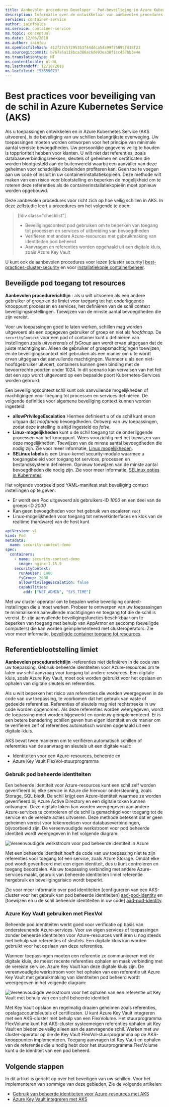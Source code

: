 ```yaml
---
title: Aanbevolen procedures Developer - Pod-beveiliging in Azure Kubernetes Services (AKS)
description: Informatie over de ontwikkelaar van aanbevolen procedures voor het beveiligen van pods in Azure Kubernetes Service (AKS)
services: container-service
author: iainfoulds
ms.service: container-service
ms.topic: conceptual
ms.date: 12/06/2018
ms.author: iainfou
ms.openlocfilehash: 412f27c572953b3f44ddca54a99f75895f438f21
ms.sourcegitcommit: b767a6a118bca386ac6de93ea38f1cc457bb3e4e
ms.translationtype: MT
ms.contentlocale: nl-NL
ms.lasthandoff: 12/18/2018
ms.locfileid: "53559073"
---
```

# <a name="best-practices-for-pod-security-in-azure-kubernetes-service-aks"></a>Best practices voor beveiliging van de schil in Azure Kubernetes Service (AKS)

Als u toepassingen ontwikkelen en in Azure Kubernetes Service (AKS uitvoeren), is de beveiliging van uw schillen belangrijkste overweging. Uw toepassingen moeten worden ontworpen voor het principe van minimale aantal vereiste bevoegdheden. Uw persoonlijke gegevens veilig te houden is topprioriteit hebben voor klanten. U wilt niet dat referenties, zoals databaseverbindingsreeksen, sleutels of geheimen en certificaten die worden blootgesteld aan de buitenwereld waarbij een aanvaller van deze geheimen voor schadelijke doeleinden profiteren kan. Geen toe te voegen aan uw code of insluit in uw containerinstallatiekopieën. Deze methode wilt maken van een risico voor blootstelling en beperken de mogelijkheid om te roteren deze referenties als de containerinstallatiekopieën moet opnieuw worden opgebouwd.

Deze aanbevolen procedures voor richt zich op hoe veilig schillen in AKS. In deze zelfstudie leert u procedures om het volgende te doen:

> [!div class="checklist"]
> * Beveiligingscontext pod gebruiken om te beperken van toegang tot processen en services of uitbreiding van bevoegdheden
> * Verifiëren met andere Azure-resources met gebruikmaking van identiteiten pod beheerd
> * Aanvragen en referenties worden opgehaald uit een digitale kluis, zoals Azure Key Vault

U kunt ook de aanbevolen procedures voor lezen [cluster security] [ best-practices-cluster-security] en voor [installatiekopie containerbeheer][best-practices-container-image-management].

## <a name="secure-pod-access-to-resources"></a>Beveiligde pod toegang tot resources

**Aanbevolen procedurerichtlijn** : als u wilt uitvoeren als een andere gebruiker of groep en de limiet voor toegang tot het onderliggende knooppunt processen en services, het definiëren van de schil context beveiligingsinstellingen. Toewijzen van de minste aantal bevoegdheden die zijn vereist.

Voor uw toepassingen goed te laten werken, schillen mag worden uitgevoerd als een opgegeven gebruiker of groep en niet als *hoofdmap*. De `securityContext` voor een pod of container kunt u definiëren van instellingen zoals *uitvoerenals* of *fsGroup* aan wordt ervan uitgegaan dat de juiste machtigingen. Alleen de gebruiker of groepsmachtigingen toewijzen, en de beveiligingscontext niet gebruiken als een manier om u te wordt ervan uitgegaan dat aanvullende machtigingen. Wanneer u als een niet-hoofdgebruiker uitvoert, containers kunnen geen binding met de bevoorrechte poorten onder 1024. In dit scenario kan vervalsen van het feit dat een app wordt uitgevoerd op een bepaalde poort Kubernetes-Services worden gebruikt.

Een beveiligingscontext schil kunt ook aanvullende mogelijkheden of machtigingen voor toegang tot processen en services definiëren. De volgende definities voor algemene beveiliging context kunnen worden ingesteld:

* **allowPrivilegeEscalation** Hiermee definieert u of de schil kunt ervan uitgaan dat *hoofdmap* bevoegdheden. Ontwerp van uw toepassingen, zodat deze instelling is altijd ingesteld op *false*.
* **Linux-mogelijkheden** kunt u de schil toegang tot de onderliggende processen van het knooppunt. Wees voorzichtig met het toewijzen van deze mogelijkheden. Toewijzen van de minste aantal bevoegdheden die nodig zijn. Zie voor meer informatie, [Linux mogelijkheden][linux-capabilities].
* **SELinux labels** is een Linux-kernel security-module waarmee u toegangsbeleid voor toegang tot services, processen en bestandssysteem definiëren. Opnieuw toewijzen van de minste aantal bevoegdheden die nodig zijn. Zie voor meer informatie, [SELinux opties in Kubernetes][selinux-labels]

Het volgende voorbeeld pod YAML-manifest stelt beveiliging context instellingen op te geven:

* Er wordt een Pod uitgevoerd als gebruikers-ID *1000* en een deel van de groeps-ID *2000*
* Kan geen bevoegdheden voor het gebruik van escaleren `root`
* Linux-mogelijkheden voor toegang tot netwerkinterfaces en klok van de realtime (hardware) van de host kunt

```yaml
apiVersion: v1
kind: Pod
metadata:
  name: security-context-demo
spec:
  containers:
    - name: security-context-demo
      image: nginx:1.15.5
    securityContext:
      runAsUser: 1000
      fsGroup: 2000
      allowPrivilegeEscalation: false
      capabilities:
        add: ["NET_ADMIN", "SYS_TIME"]
```

Met uw cluster operator om te bepalen welke beveiliging context-instellingen die u moet werken. Probeer te ontwerpen van uw toepassingen te minimaliseren aanvullende machtigingen en toegang tot die de schil is vereist. Er zijn aanvullende beveiligingsfuncties beschikbaar om te beperken van toegang met behulp van AppArmor en seccomp (beveiligde computers) die kan worden geïmplementeerd met clusteroperators. Zie voor meer informatie, [beveiligde container toegang tot resources][apparmor-seccomp].

## <a name="limit-credential-exposure"></a>Referentieblootstelling limiet

**Aanbevolen procedurerichtlijn** -referenties niet definiëren in de code van uw toepassing. Gebruik beheerde identiteiten voor Azure-resources om te laten uw schil aanvraag voor toegang tot andere resources. Een digitale kluis, zoals Azure Key Vault, moet ook worden gebruikt voor het opslaan en ophalen van digitale sleutels en referenties.

Als u wilt beperken het risico van referenties die worden weergegeven in de code van uw toepassing, te voorkomen dat het gebruik van vaste of gedeelde referenties. Referenties of sleutels mag niet rechtstreeks in uw code worden opgenomen. Als deze referenties worden weergegeven, wordt de toepassing moet worden bijgewerkt en opnieuw geïmplementeerd. Er is een betere benadering schillen geven hun eigen identiteit en de manier om te verifiëren zelf of referenties automatisch worden opgehaald uit een digitale-kluis.

AKS bevat twee manieren om te verifiëren automatisch schillen of referenties van de aanvraag en sleutels uit een digitale vault:

* Identiteiten voor een Azure-resources, beheerde en
* Azure Key Vault FlexVol-stuurprogramma

### <a name="use-pod-managed-identities"></a>Gebruik pod beheerde identiteiten

Een beheerde identiteit voor Azure-resources kunt een schil zelf worden geverifieerd bij elke service in Azure die hiervoor ondersteuning, zoals Storage, SQL biedt. De schil krijgt een Azure-identiteit waarmee ze worden geverifieerd bij Azure Active Directory en een digitale token kunnen ontvangen. Deze digitale token kan worden weergegeven aan andere Azure-services te controleren of de schil is gemachtigd voor toegang tot de service en de vereiste acties uitvoeren. Deze methode betekent dat er geen geheimen vereist voor tekenreeksen voor databaseverbindingen, bijvoorbeeld zijn. De vereenvoudigde werkstroom voor pod beheerde identiteit wordt weergegeven in het volgende diagram:

![Vereenvoudigde werkstroom voor pod beheerde identiteit in Azure](media/developer-best-practices-pod-security/basic-pod-identity.png)

Met een beheerde identiteit hoeft de code van uw toepassing niet te zijn referenties voor toegang tot een service, zoals Azure Storage. Omdat elke pod wordt geverifieerd met een eigen identiteit, dus u kunt controleren en toegang beoordelen. Als uw toepassing verbinding met andere Azure-services maakt, gebruik van beheerde identiteiten limiet referentie hergebruik en beveiligingsrisico wordt beperkt.

Zie voor meer informatie over pod identiteiten [configureren van een AKS-cluster voor het gebruik van pod beheerde identiteiten] [ aad-pod-identity] en [toewijzen en u de schil beheerde identiteiten in uw code] [ aad-pod-identity].

### <a name="use-azure-key-vault-with-flexvol"></a>Azure Key Vault gebruiken met FlexVol

Beheerde pod identiteiten werkt goed voor verificatie op basis van ondersteunende Azure-services. Voor uw eigen services of toepassingen zonder beheerde identiteiten voor Azure-resources verifiëren u nog steeds met behulp van referenties of sleutels. Een digitale kluis kan worden gebruikt voor het opslaan van deze referenties.

Wanneer toepassingen moeten een referentie ze communiceren met de digitale kluis, de meest recente referenties ophalen en maak verbinding met de vereiste service. Azure Key Vault kan deze digitale kluis zijn. De vereenvoudigde werkstroom voor het ophalen van een referentie uit Azure Key Vault met gebruikmaking van identiteiten pod beheerd wordt weergegeven in het volgende diagram:

![Vereenvoudigde werkstroom voor het ophalen van een referentie uit Key Vault met behulp van een schil beheerde identiteit](media/developer-best-practices-pod-security/basic-key-vault-flexvol.png)

Met Key Vault opslaan en regelmatig draaien geheimen zoals referenties, opslagaccountsleutels of certificaten. U kunt Azure Key Vault integreren met een AKS-cluster met behulp van een FlexVolume. Het stuurprogramma FlexVolume kunt het AKS-cluster systeemeigen referenties ophalen uit Key Vault en bieden ze veilig alleen aan de aanvragende schil. Werken met uw cluster-operator op die de Key Vault FlexVol-stuurprogramma op de AKS-knooppunten implementeren. Toegang aanvragen tot Key Vault en ophalen van de referenties die u nodig hebt door het stuurprogramma FlexVolume kunt u de identiteit van een pod beheerd.

## <a name="next-steps"></a>Volgende stappen

In dit artikel is gericht op over het beveiligen van uw schillen. Voor het implementeren van sommige van deze gebieden, Zie de volgende artikelen:

* [Gebruik van beheerde identiteiten voor Azure-resources met AKS][aad-pod-identity]
* [Azure Key Vault integreren met AKS][aks-keyvault-flexvol]

<!-- EXTERNAL LINKS -->
[aad-pod-identity]: https://github.com/Azure/aad-pod-identity#demo-pod
[aks-keyvault-flexvol]: https://github.com/Azure/kubernetes-keyvault-flexvol
[linux-capabilities]: http://man7.org/linux/man-pages/man7/capabilities.7.html
[selinux-labels]: https://kubernetes.io/docs/reference/generated/kubernetes-api/v1.12/#selinuxoptions-v1-core

<!-- INTERNAL LINKS -->
[best-practices-cluster-security]: operator-best-practices-cluster-security.md
[best-practices-container-image-management]: operator-best-practices-container-image-management.md
[aks-pod-identities]: operator-best-practices-identity.md#use-pod-identities
[apparmor-seccomp]: operator-best-practices-cluster-security.md#secure-container-access-to-resources
